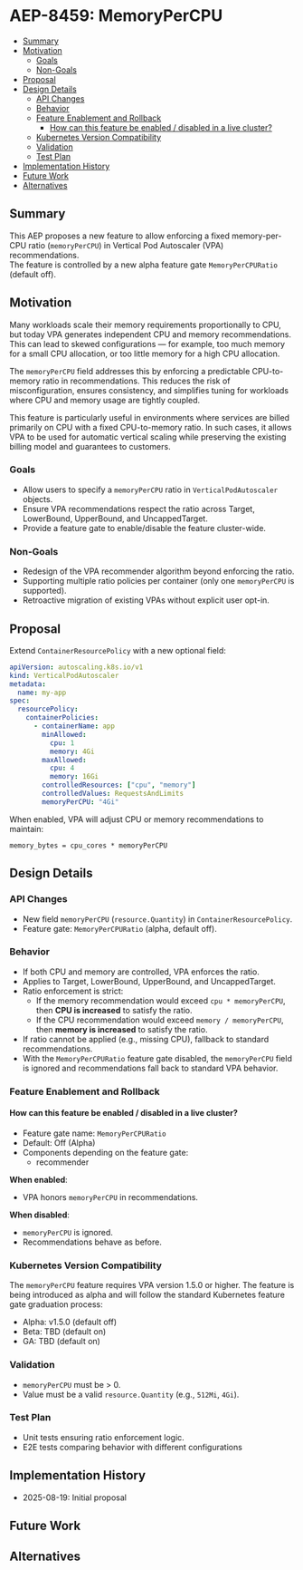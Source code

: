 # AEP-8459: MemoryPerCPU

<!-- toc -->
- [Summary](#summary)
- [Motivation](#motivation)
  - [Goals](#goals)
  - [Non-Goals](#non-goals)
- [Proposal](#proposal)
- [Design Details](#design-details)
  - [API Changes](#api-changes)
  - [Behavior](#behavior)
  - [Feature Enablement and Rollback](#feature-enablement-and-rollback)
    - [How can this feature be enabled / disabled in a live cluster?](#how-can-this-feature-be-enabled--disabled-in-a-live-cluster)
  - [Kubernetes Version Compatibility](#kubernetes-version-compatibility)
  - [Validation](#validation)
  - [Test Plan](#test-plan)
- [Implementation History](#implementation-history)
- [Future Work](#future-work)
- [Alternatives](#alternatives)
  <!-- /toc -->

## Summary

This AEP proposes a new feature to allow enforcing a fixed memory-per-CPU ratio (`memoryPerCPU`) in Vertical Pod Autoscaler (VPA) recommendations.  
The feature is controlled by a new alpha feature gate `MemoryPerCPURatio` (default off).

## Motivation

Many workloads scale their memory requirements proportionally to CPU, but today VPA generates independent CPU and memory recommendations. This can lead to skewed configurations — for example, too much memory for a small CPU allocation, or too little memory for a high CPU allocation.

The `memoryPerCPU` field addresses this by enforcing a predictable CPU-to-memory ratio in recommendations. This reduces the risk of misconfiguration, ensures consistency, and simplifies tuning for workloads where CPU and memory usage are tightly coupled.

This feature is particularly useful in environments where services are billed primarily on CPU with a fixed CPU-to-memory ratio. In such cases, it allows VPA to be used for automatic vertical scaling while preserving the existing billing model and guarantees to customers.

### Goals

* Allow users to specify a `memoryPerCPU` ratio in `VerticalPodAutoscaler` objects.  
* Ensure VPA recommendations respect the ratio across Target, LowerBound, UpperBound, and UncappedTarget.  
* Provide a feature gate to enable/disable the feature cluster-wide.

### Non-Goals

* Redesign of the VPA recommender algorithm beyond enforcing the ratio.  
* Supporting multiple ratio policies per container (only one `memoryPerCPU` is supported).  
* Retroactive migration of existing VPAs without explicit user opt-in.

## Proposal

Extend `ContainerResourcePolicy` with a new optional field:

```yaml
apiVersion: autoscaling.k8s.io/v1
kind: VerticalPodAutoscaler
metadata:
  name: my-app
spec:
  resourcePolicy:
    containerPolicies:
      - containerName: app
        minAllowed:
          cpu: 1
          memory: 4Gi
        maxAllowed:
          cpu: 4
          memory: 16Gi
        controlledResources: ["cpu", "memory"]
        controlledValues: RequestsAndLimits
        memoryPerCPU: "4Gi"
```

When enabled, VPA will adjust CPU or memory recommendations to maintain:

```
memory_bytes = cpu_cores * memoryPerCPU
```

## Design Details

### API Changes

* New field `memoryPerCPU` (`resource.Quantity`) in `ContainerResourcePolicy`.  
* Feature gate: `MemoryPerCPURatio` (alpha, default off).

### Behavior

* If both CPU and memory are controlled, VPA enforces the ratio.  
* Applies to Target, LowerBound, UpperBound, and UncappedTarget.
* Ratio enforcement is strict:
  * If the memory recommendation would exceed `cpu * memoryPerCPU`, then **CPU is increased** to satisfy the ratio.
  * If the CPU recommendation would exceed `memory / memoryPerCPU`, then **memory is increased** to satisfy the ratio.
* If ratio cannot be applied (e.g., missing CPU), fallback to standard recommendations.  
* With the `MemoryPerCPURatio` feature gate disabled, the `memoryPerCPU` field is ignored and recommendations fall back to standard VPA behavior.

### Feature Enablement and Rollback

#### How can this feature be enabled / disabled in a live cluster?

* Feature gate name: `MemoryPerCPURatio`  
* Default: Off (Alpha)  
* Components depending on the feature gate:
  * recommender

**When enabled**:  
* VPA honors `memoryPerCPU` in recommendations.  

**When disabled**:  
* `memoryPerCPU` is ignored.  
* Recommendations behave as before.

### Kubernetes Version Compatibility

The `memoryPerCPU` feature requires VPA version 1.5.0 or higher. The feature is being introduced as alpha and will follow the standard Kubernetes feature gate graduation process:
- Alpha: v1.5.0 (default off)
- Beta: TBD (default on)
- GA: TBD (default on)

### Validation

* `memoryPerCPU` must be > 0.  
* Value must be a valid `resource.Quantity` (e.g., `512Mi`, `4Gi`).  

### Test Plan

* Unit tests ensuring ratio enforcement logic.  
* E2E tests comparing behavior with different configurations

## Implementation History

* 2025-08-19: Initial proposal

## Future Work


## Alternatives

